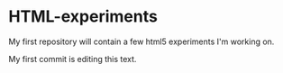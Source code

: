 # HTML-experiments
My first repository will contain a few html5 experiments I'm working on.

My first commit is editing this text.
